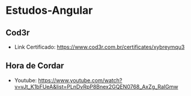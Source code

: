 # Estudos-Angular

## Cod3r

- Link Certificado: https://www.cod3r.com.br/certificates/xybreymqu3

## Hora de Cordar

- Youtube: https://www.youtube.com/watch?v=vJt_K1bFUeA&list=PLnDvRpP8Bnex2GQEN0768_AxZg_RaIGmw
